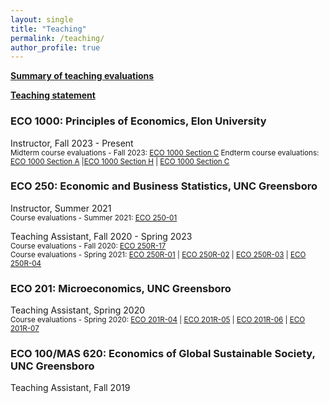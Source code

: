 ```yaml
---
layout: single
title: "Teaching"
permalink: /teaching/
author_profile: true
---
```


[**Summary of teaching evaluations**](https://satyaki4.github.io/files/summary_of_evaluations_satyaki.pdf)

[**Teaching statement**](https://satyaki4.github.io/files/teaching_statement_satyaki.pdf)

### ECO 1000: Principles of Economics, Elon University
Instructor, Fall 2023 - Present
<br/><small>Midterm course evaluations - Fall 2023: [ECO 1000 Section C][eco_1000_C_mid] </small>
<small>Endterm course evaluations: [ECO 1000 Section A][eco_1000_A] |[ECO 1000 Section H][eco_1000_H] | [ECO 1000 Section C][eco_1000_C]</small><br>

### ECO 250: Economic and Business Statistics, UNC Greensboro
Instructor, Summer 2021
<br/><small>Course evaluations - Summer 2021: [ECO 250-01][eco_250_01]</small><br>

Teaching Assistant, Fall 2020 - Spring 2023
<br/><small>Course evaluations - Fall 2020: [ECO 250R-17][eco_250R_17]</small>  
<small>Course evaluations - Spring 2021: [ECO 250R-01][eco_250R_01] | [ECO 250R-02][eco_250R_02] | [ECO 250R-03][eco_250R_03] | [ECO 250R-04][eco_250R_04]</small><br>

### ECO 201: Microeconomics, UNC Greensboro
Teaching Assistant, Spring 2020
<br/><small>Course evaluations - Spring 2020: [ECO 201R-04][eco_201R_04] | [ECO 201R-05][eco_201R_05] | [ECO 201R-06][eco_201R_06] | [ECO 201R-07][eco_201R_07]</small><br>

### ECO 100/MAS 620: Economics of Global Sustainable Society, UNC Greensboro
Teaching Assistant, Fall 2019

[eco_201R_04]: https://satyaki4.github.io/files/Spring_2020_ECO_201R_04_course_evaluation.pdf
[eco_201R_05]: https://satyaki4.github.io/files/Spring_2020_ECO_201R_05_course_evaluation.pdf
[eco_201R_06]: https://satyaki4.github.io/files/Spring_2020_ECO_201R_06_course_evaluation.pdf
[eco_201R_07]: https://satyaki4.github.io/files/Spring_2020_ECO_201R_07_course_evaluation.pdf
[eco_250_01]: https://satyaki4.github.io/files/Summer_2021_ECO_250-01_course_evaluation.pdf
[eco_250R_17]: https://satyaki4.github.io/files/Fall_2020_ECO_250R_17_course_evaluation.pdf
[eco_250R_01]: https://satyaki4.github.io/files/Spring_2021_ECO_250R_01_course_evaluation.pdf
[eco_250R_02]: https://satyaki4.github.io/files/Spring_2021_ECO_250R_02_course_evaluation.pdf
[eco_250R_03]: https://satyaki4.github.io/files/Spring_2021_ECO_250R_03_course_evaluation.pdf
[eco_250R_04]: https://satyaki4.github.io/files/Spring_2021_ECO_250R_04_course_evaluation.pdf
[eco_1000_A]: https://satyaki4.github.io/files/Fall_2023_ECO1000A.pdf
[eco_1000_H]: https://satyaki4.github.io/files/Fall_2023_ECO1000H.pdf
[eco_1000_C]: https://satyaki4.github.io/files/Fall_2023_ECO1000C.pdf
[eco_1000_C_mid]: https://satyaki4.github.io/files/Fall_2023_ECO1000C_midterm.pdf
